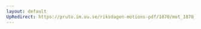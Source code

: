 ```yaml
---
layout: default
UpRedirect: https://pruto.im.uu.se/riksdagen-motions-pdf/1870/mot_1870__ak__173/mot_1870__ak__173-001.pdf
---
```

